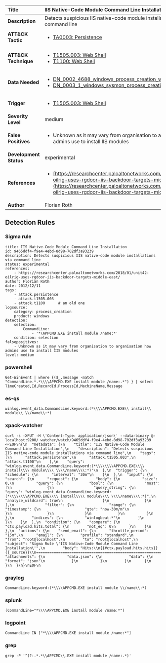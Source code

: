 | Title                    | IIS Native-Code Module Command Line Installation       |
|:-------------------------|:------------------|
| **Description**          | Detects suspicious IIS native-code module installations via command line |
| **ATT&amp;CK Tactic**    |  <ul><li>[TA0003: Persistence](https://attack.mitre.org/tactics/TA0003)</li></ul>  |
| **ATT&amp;CK Technique** | <ul><li>[T1505.003: Web Shell](https://attack.mitre.org/techniques/T1505.003)</li><li>[T1100: Web Shell](https://attack.mitre.org/techniques/T1100)</li></ul>  |
| **Data Needed**          | <ul><li>[DN_0002_4688_windows_process_creation_with_commandline](../Data_Needed/DN_0002_4688_windows_process_creation_with_commandline.md)</li><li>[DN_0003_1_windows_sysmon_process_creation](../Data_Needed/DN_0003_1_windows_sysmon_process_creation.md)</li></ul>  |
| **Trigger**              | <ul><li>[T1505.003: Web Shell](../Triggers/T1505.003.md)</li></ul>  |
| **Severity Level**       | medium |
| **False Positives**      | <ul><li>Unknown as it may vary from organisation to arganisation how admins use to install IIS modules</li></ul>  |
| **Development Status**   | experimental |
| **References**           | <ul><li>[https://researchcenter.paloaltonetworks.com/2018/01/unit42-oilrig-uses-rgdoor-iis-backdoor-targets-middle-east/](https://researchcenter.paloaltonetworks.com/2018/01/unit42-oilrig-uses-rgdoor-iis-backdoor-targets-middle-east/)</li></ul>  |
| **Author**               | Florian Roth |


## Detection Rules

### Sigma rule

```
title: IIS Native-Code Module Command Line Installation
id: 9465ddf4-f9e4-4ebd-8d98-702df3a93239
description: Detects suspicious IIS native-code module installations via command line
status: experimental
references:
    - https://researchcenter.paloaltonetworks.com/2018/01/unit42-oilrig-uses-rgdoor-iis-backdoor-targets-middle-east/
author: Florian Roth
date: 2012/12/11
tags:
    - attack.persistence
    - attack.t1505.003
    - attack.t1100      # an old one
logsource:
    category: process_creation
    product: windows
detection:
    selection:
        CommandLine:
            - '*\APPCMD.EXE install module /name:*'
    condition: selection
falsepositives:
    - Unknown as it may vary from organisation to arganisation how admins use to install IIS modules
level: medium

```





### powershell
    
```
Get-WinEvent | where {($_.message -match "CommandLine.*.*\\\\APPCMD.EXE install module /name:.*") } | select TimeCreated,Id,RecordId,ProcessId,MachineName,Message
```


### es-qs
    
```
winlog.event_data.CommandLine.keyword:(*\\\\APPCMD.EXE\\ install\\ module\\ \\/name\\:*)
```


### xpack-watcher
    
```
curl -s -XPUT -H \'Content-Type: application/json\' --data-binary @- localhost:9200/_watcher/watch/9465ddf4-f9e4-4ebd-8d98-702df3a93239 <<EOF\n{\n  "metadata": {\n    "title": "IIS Native-Code Module Command Line Installation",\n    "description": "Detects suspicious IIS native-code module installations via command line",\n    "tags": [\n      "attack.persistence",\n      "attack.t1505.003",\n      "attack.t1100"\n    ],\n    "query": "winlog.event_data.CommandLine.keyword:(*\\\\\\\\APPCMD.EXE\\\\ install\\\\ module\\\\ \\\\/name\\\\:*)"\n  },\n  "trigger": {\n    "schedule": {\n      "interval": "30m"\n    }\n  },\n  "input": {\n    "search": {\n      "request": {\n        "body": {\n          "size": 0,\n          "query": {\n            "bool": {\n              "must": [\n                {\n                  "query_string": {\n                    "query": "winlog.event_data.CommandLine.keyword:(*\\\\\\\\APPCMD.EXE\\\\ install\\\\ module\\\\ \\\\/name\\\\:*)",\n                    "analyze_wildcard": true\n                  }\n                }\n              ],\n              "filter": {\n                "range": {\n                  "timestamp": {\n                    "gte": "now-30m/m"\n                  }\n                }\n              }\n            }\n          }\n        },\n        "indices": [\n          "winlogbeat-*"\n        ]\n      }\n    }\n  },\n  "condition": {\n    "compare": {\n      "ctx.payload.hits.total": {\n        "not_eq": 0\n      }\n    }\n  },\n  "actions": {\n    "send_email": {\n      "throttle_period": "15m",\n      "email": {\n        "profile": "standard",\n        "from": "root@localhost",\n        "to": "root@localhost",\n        "subject": "Sigma Rule \'IIS Native-Code Module Command Line Installation\'",\n        "body": "Hits:\\n{{#ctx.payload.hits.hits}}{{_source}}\\n================================================================================\\n{{/ctx.payload.hits.hits}}",\n        "attachments": {\n          "data.json": {\n            "data": {\n              "format": "json"\n            }\n          }\n        }\n      }\n    }\n  }\n}\nEOF\n
```


### graylog
    
```
CommandLine.keyword:(*\\\\APPCMD.EXE install module \\/name\\:*)
```


### splunk
    
```
(CommandLine="*\\\\APPCMD.EXE install module /name:*")
```


### logpoint
    
```
CommandLine IN ["*\\\\APPCMD.EXE install module /name:*"]
```


### grep
    
```
grep -P '^(?:.*.*\\APPCMD\\.EXE install module /name:.*)'
```



